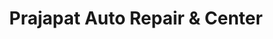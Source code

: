 ---
title: "Prajapat Auto Repair & Center"
url: /khejarla/prajapat-auto-repair-und-center/
shop: Motorrad
---